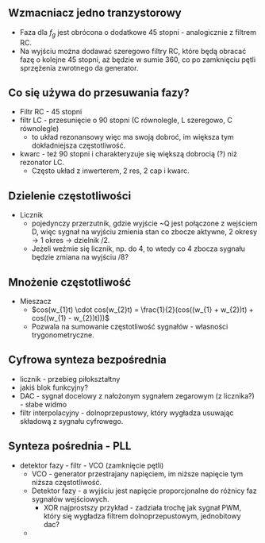 ## Wzmacniacz jedno tranzystorowy
- Faza dla $f_{g}$ jest obrócona o dodatkowe 45 stopni - analogicznie z filtrem RC.
- Na wyjściu można dodawać szeregowo filtry RC, które będą obracać fazę o kolejne 45 stopni, aż będzie w sumie 360, co po zamknięciu pętli sprzężenia zwrotnego da generator.

## Co się używa do przesuwania fazy?
- Filtr RC - 45 stopni
- filtr LC - przesunięcie o 90 stopni (C równolegle, L szeregowo, C równolegle)
	- to układ rezonansowy więc ma swoją dobroć, im większa tym dokładniejsza częstotliwość.
- kwarc - też 90 stopni i charakteryzuje się większą dobrocią (?) niż rezonator LC.
	- Często układ z inwerterem, 2 res, 2 cap i kwarc.

## Dzielenie częstotliwości
- Licznik 
	-  pojedynczy przerzutnik, gdzie wyjście ~Q jest połączone z wejściem D, więc sygnał na wyjściu zmienia stan co zbocze aktywne, 2 okresy -> 1 okres -> dzielnik /2.
	- Jeżeli weźmie się licznik, np. do 4, to wtedy co 4 zbocza sygnału będzie zmiana na wyjściu /8?

## Mnożenie częstotliwość
- Mieszacz
	- $cos(w_{1}t) \cdot cos(w_{2}t) = \frac{1}{2}(cos((w_{1} + w_{2})t) + cos((w_{1} - w_{2})t)))$
	- Pozwala na sumowanie częstotliwość sygnałów - własności trygonometryczne.

## Cyfrowa synteza bezpośrednia
- licznik - przebieg piłokształtny
- jakiś blok funkcyjny?
- DAC - sygnał docelowy z nałożonym sygnałem zegarowym (z licznika?) - słabe widmo
- filtr interpolacyjny - dolnoprzepustowy, który wygładza usuwając składową z sygnału cyfrowego.

## Synteza pośrednia - PLL
- detektor fazy - filtr - VCO (zamknięcie pętli)
	- VCO - generator przestrajany napięciem, im niższe napięcie tym niższa częstotliwość.
	- Detektor fazy - a wyjściu jest napięcie proporcjonalne do różnicy faz sygnałów wejściowych.
		- XOR najprostszy przykład - zadziała trochę jak sygnał PWM, który się wygładza filtrem dolnoprzepustowym, jednobitowy dac?
	- 

